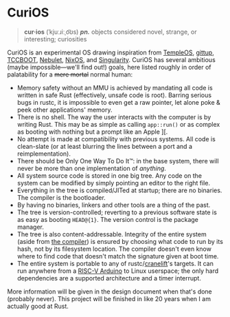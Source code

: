 # CuriOS

> **cur·​ios** (ˈkjuːɹiːˌo͡ʊs) **_pn._** objects considered novel, strange, or interesting; curiosities

CuriOS is an experimental OS drawing inspiration from [TempleOS](https://www.templeos.org/), [gittup](http://gittup.org/gittup/), [TCCBOOT](https://bellard.org/tcc/tccboot.html), [Nebulet](https://github.com/nebulet/nebulet), [NixOS](https://nixos.org/), and [Singularity](https://www.microsoft.com/en-us/research/project/singularity).
CuriOS has several ambitious (maybe impossible—we'll find out!) goals, here listed roughly in order of palatability for a ~~mere mortal~~ normal human:

- Memory safety without an MMU is achieved by mandating all code is written in safe Rust (effectively, unsafe code is root). Barring serious bugs in rustc, it is impossible to even get a raw pointer, let alone poke & peek other applications' memory.
- There is no shell. The way the user interacts with the computer is by writing Rust. This may be as simple as calling `app::run()` or as complex as booting with nothing but a prompt like an Apple ][.
- No attempt is made at compatibility with previous systems. All code is clean-slate (or at least blurring the lines between a port and a reimplementation).
- There should be Only One Way To Do It™: in the base system, there will never be more than one implementation of *anything*.
- All system source code is stored in one big tree. Any code on the system can be modified by simply pointing an editor to the right file.
- Everything in the tree is compiled/JITed at startup; there are no binaries. The compiler is the bootloader.
- By having no binaries, linkers and other tools are a thing of the past.
- The tree is version-controlled; reverting to a previous software state is as easy as booting `HEAD@{1}`. The version control is the package manager.
- The tree is also content-addressable. Integrity of the entire system (aside from [the compiler](https://www.archive.ece.cmu.edu/~ganger/712.fall02/papers/p761-thompson.pdf)) is ensured by choosing what code to run by its hash, not by its filesystem location. The compiler doesn't even know where to find code that doesn't match the signature given at boot time.
- The entire system is portable to any of rustc/[cranelift](https://github.com/CraneStation/cranelift)'s targets. It can run anywhere from a [RISC-V Arduino](https://www.sifive.com/boards/hifive1) to Linux userspace; the only hard dependencies are a supported architecture and a timer interrupt.

More information will be given in the design document when that's done (probably never).
This project will be finished in like 20 years when I am actually good at Rust.
